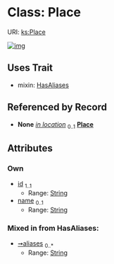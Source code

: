 
# Class: Place




URI: [ks:Place](https://w3id.org/linkml/tests/kitchen_sink/Place)


[![img](https://yuml.me/diagram/nofunky;dir:TB/class/[BirthEvent]-%20in%20location%200..1>[Place&#124;id:string;name:string%20%3F;aliases:string%20*],[MedicalEvent]-%20in%20location%200..1>[Place],[WithLocation]-%20in%20location%200..1>[Place],[Place]uses%20-.->[HasAliases],[WithLocation],[MedicalEvent],[HasAliases],[BirthEvent])](https://yuml.me/diagram/nofunky;dir:TB/class/[BirthEvent]-%20in%20location%200..1>[Place&#124;id:string;name:string%20%3F;aliases:string%20*],[MedicalEvent]-%20in%20location%200..1>[Place],[WithLocation]-%20in%20location%200..1>[Place],[Place]uses%20-.->[HasAliases],[WithLocation],[MedicalEvent],[HasAliases],[BirthEvent])

## Uses Trait

 *  mixin: [HasAliases](HasAliases.md)

## Referenced by Record

 *  **None** *[in location](in_location.md)*  <sub>0..1</sub>  **[Place](Place.md)**

## Attributes


### Own

 * [id](id.md)  <sub>1..1</sub>
     * Range: [String](String.md)
 * [name](name.md)  <sub>0..1</sub>
     * Range: [String](String.md)

### Mixed in from HasAliases:

 * [➞aliases](hasAliases__aliases.md)  <sub>0..\*</sub>
     * Range: [String](String.md)
